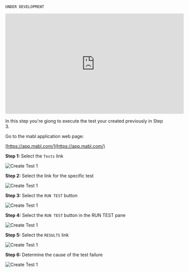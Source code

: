 `UNDER DEVELOPMENT`

<iframe width="560" height="315" src="https://www.youtube.com/embed/FsYFWRR5BDk" frameborder="0" allow="accelerometer; autoplay; encrypted-media; gyroscope; picture-in-picture" allowfullscreen></iframe>

In this step you're giong to execute the test your created previously in Step 3.

Go to the mabl application web page:

[https://app.mabl.com/](https://app.mabl.com/)

**Step 1:** Select the `Tests` link 

![Create Test 1](/reselbob/scenarios/using-mabl-creating-a-test/assets/execute-test-01.png)

**Step 2:** Select the link for the specific test

![Create Test 1](/reselbob/scenarios/using-mabl-creating-a-test/assets/execute-test-02.png)

**Step 3:** Select the `RUN TEST` button 

![Create Test 1](/reselbob/scenarios/using-mabl-creating-a-test/assets/execute-test-03.png)

**Step 4:** Select the `RUN TEST` button in the RUN TEST pane 

![Create Test 1](/reselbob/scenarios/using-mabl-creating-a-test/assets/execute-test-04.png)

**Step 5:** Select the `RESULTS` link

![Create Test 1](/reselbob/scenarios/using-mabl-creating-a-test/assets/execute-test-05.png)

**Step 6:** Determine the cause of the test failure

![Create Test 1](/reselbob/scenarios/using-mabl-creating-a-test/assets/execute-test-06.png)